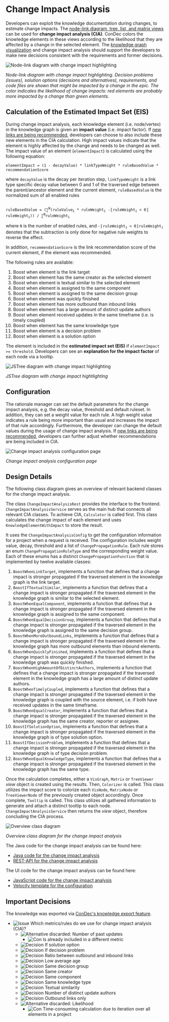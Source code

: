 # Change Impact Analysis

Developers can exploit the knowledge documentation during changes, to estimate change impacts.
The [node-link diagram, tree, list, and matrix views](knowledge-visualization.md) can be used for **change impact analysis (CIA)**.
ConDec colors the knowledge elements in these views according to the likelihood that they are affected by a change in the selected element.
The [knowledge graph visualization](knowledge-visualization.md) and change impact analysis should support the developers to make new decisions consistent with the requirements and former decisions.

![Node-link diagram with change impact highlighting](../screenshots/change_impact_analysis_user_story_ise2020_graph.png)

*Node-link diagram with change impact highlighting. 
Decision problems (issues), solution options (decisions and alternatives), requirements, and code files are shown that might be impacted by a change in the epic. 
The color indicates the likelihood of change impacts: 
red elements are probably more impacted by a change than green elements.*

## Calculation of the Estimated Impact Set (EIS)

During change impact analysis, each knowledge element (i.e. node/vertex) in the knowledge graph is given an **impact value** (i.e. impact factor). If [new links are being recommended](link-recommendation.md), developers can choose to also include these new elements in the CIA calculation.
High impact values indicate that the element is highly affected by the change and needs to be changed as well. 
The impact value of an element (`elementImpact`) is calculated using the following equation:

```
elementImpact = (1 - decayValue) * linkTypeWeight * ruleBasedValue * recommendationScore
```

where `decayValue` is the decay per iteration step, `linkTypeWeight` is a link type specific decay value between 0 and 1 of the traversed edge between the parent/ancestor element and the current element, `ruleBasedValue` is the normalized sum of all enabled rules

<code>
ruleBasedValue = (&sum;<sup>N</sup>(ruleValue<sub>i</sub> * ruleWeight<sub>i</sub> -&#12314;ruleWeight<sub>i</sub> < 0&#12315;ruleWeight<sub>i</sub>)) / &sum;<sup>N</sup>ruleWeight<sub>i</sub>
</code>

where `N` is the number of enabled rules, and
<code>-&#12314;ruleWeight<sub>i</sub> < 0&#12315;ruleWeight<sub>i</sub></code> denotes that the subtraction is only done for negative rule weights to reverse the effect.

In addition, `recommendationScore` is the link recommendation score of the current element, if the element was recommended.

The following rules are available:

1. Boost when element is the link target
2. Boost when element has the same creator as the selected element
3. Boost when element is textual similar to the selected element
4. Boost when element is assigned to the same component
5. Boost when element is assigned to the same decision group
6. Boost when element was quickly finished
7. Boost when element has more outbound than inbound links 
8. Boost when element has a large amount of distinct update authors
9. Boost when element received updates in the same timeframe (i.e. is timely coupled)
10. Boost when element has the same knowledge type
11. Boost when element is a decision problem
12. Boost when element is a solution option

The element is included in the **estimated impact set (EIS)** if `elementImpact >= threshold`.
Developers can see an **explanation for the impact factor** of each node via a tooltip.

![JSTree diagram with change impact highlighting](../screenshots/change_impact_analysis_treeview_tooltip.png)

*JSTree diagram with change impact hightlighting*

## Configuration
The rationale manager can set the default parameters for the change impact analysis, e.g. the decay value, threshold and default ruleset. In addition, they can set a weight value for each rule. A high weight value indicates a rule being more important than usual and increases the impact of that rule accordingly.
Furthermore, the developer can change the default values during the usage of change impact analysis. If [new links are being recommended](link-recommendation.md), developers can further adjust whether recommendations are being included in CIA.

![Change impact analysis configuration page](../screenshots/change_impact_analysis_configuration.png)

*Change impact analysis configuration page*

## Design Details
The following class diagram gives an overview of relevant backend classes for the change impact analysis.

The class `ChangeImpactAnalysisRest` provides the interface to the frontend. 
`ChangeImpactAnalysisService` serves as the main hub that connects all relevant CIA classes.
To achieve CIA, `Calculator` is called first. This class calculates the change impact of each element and uses `KnowledgeElementWithImpact` to store the result.

It uses the `ChangeImpactAnalysisConfig` to get the configuration information for a project when a request is received. The configuration includes weight value, decay, threshold and a list of `ChangePropagationRule`. Each rule stores an enum `ChangePropagationRuleType` and the corresponding weight value. Each of these enums has a distinct `ChangePropagationFunction` that is implemented by twelve available classes:

1. `BoostWhenLinkTarget`, implements a function that defines that a change impact is stronger propagated if the traversed element in the knowledge graph is the link target.
2. `BoostIfTextualSimilar`, implements a function that defines that a change impact is stronger propagated if the traversed element in the knowledge graph is similar to the selected element.
3. `BoostWhenEqualComponent`, implements a function that defines that a change impact is stronger propagated if the traversed element in the knowledge graph is assigned to the same component.
4. `BoostWhenEqualDecisionGroup`, implements a function that defines that a change impact is stronger propagated if the traversed element in the knowledge graph is assigned to the same decision group.
5. `BoostWhenMoreOutboundLinks`, implements a function that defines that a change impact is stronger propagated if the traversed element in the knowledge graph has more outbound elements than inbound elements.
6. `BoostWhenQuicklyFinished`, implements a function that defines that a change impact is stronger propagated if the traversed element in the knowledge graph was quickly finished.
7. `BoostWhenHighAmountOfDistinctAuthors`, implements a function that defines that a change impact is stronger propagated if the traversed element in the knowledge graph has a large amount of distinct update authors.
8. `BoostWhenTimelyCoupled`, implements a function that defines that a change impact is stronger propagated if the traversed element in the knowledge graph is coupled with the source element, i.e. if both have received updates in the same timeframe.
9. `BoostWhenEqualCreator`, implements a function that defines that a change impact is stronger propagated if the traversed element in the knowledge graph has the same creator, reporter or assignee.
10. `BoostIfSolutionOption`, implements a function that defines that a change impact is stronger propagated if the traversed element in the knowledge graph is of type solution option.
11. `BoostIfDecisionProblem`, implements a function that defines that a change impact is stronger propagated if the traversed element in the knowledge graph is of type decision problem.
12. `BoostWhenEqualKnowledgeType`, implements a function that defines that a change impact is stronger propagated if the traversed element in the knowledge graph has the same type.

Once the calculation completes, either a `VisGraph`, `Matrix` or `TreeViewer` *view* object is created using the results. Then, `Colorizer` is called. This class utilizes the impact score to colorize each `VisNode`, `MatrixNode` or `TreeViewerNode` of the previously created object accordingly.
Once complete, `Tooltip` is called. This class utilizes all gathered information to generate and attach a distinct tooltip to each node. `ChangeImpactAnalysisService` then returns the *view* object, therefore concluding the CIA process.

![Overview class diagram](../diagrams/class_diagram_change_impact_analysis.png)

*Overview class diagram for the change impact analysis*

The Java code for the change impact analysis can be found here:

- [Java code for the change impact analysis](../../src/main/java/de/uhd/ifi/se/decision/management/jira/changeimpactanalysis)
- [REST-API for the change impact analysis](../../src/main/java/de/uhd/ifi/se/decision/management/jira/rest/ChangeImpactAnalysisRest.java)

The UI code for the change impact analysis can be found here:

- [JavaScript code for the change impact analysis](../../src/main/resources/js/changeimpactanalysis)
- [Velocity template for the configuration](../../src/main/resources/templates/settings/changeImpactAnalysisSettings.vm)

## Important Decisions

The knowledge was exported via [ConDec's knowledge export feature](knowledge-export.md).

- ![Issue](https://raw.githubusercontent.com/cures-hub/cures-condec-jira/master/src/main/resources/images/issue.png) Which metrics/rules do we use for change impact analysis (CIA)?
	- ![Alternative](https://raw.githubusercontent.com/cures-hub/cures-condec-jira/master/src/main/resources/images/alternative.png) discarded: Number of past updates
		- ![Con](https://raw.githubusercontent.com/cures-hub/cures-condec-jira/master/src/main/resources/images/argument_con.png) Is already included in a different metric
	- ![Decision](https://raw.githubusercontent.com/cures-hub/cures-condec-jira/master/src/main/resources/images/decision.png) If solution option
	- ![Decision](https://raw.githubusercontent.com/cures-hub/cures-condec-jira/master/src/main/resources/images/decision.png) If decision problem
	- ![Decision](https://raw.githubusercontent.com/cures-hub/cures-condec-jira/master/src/main/resources/images/decision.png) Ratio between outbound and inbound links
	- ![Decision](https://raw.githubusercontent.com/cures-hub/cures-condec-jira/master/src/main/resources/images/decision.png) Low average age
	- ![Decision](https://raw.githubusercontent.com/cures-hub/cures-condec-jira/master/src/main/resources/images/decision.png) Same decision group
	- ![Decision](https://raw.githubusercontent.com/cures-hub/cures-condec-jira/master/src/main/resources/images/decision.png) Same creator
	- ![Decision](https://raw.githubusercontent.com/cures-hub/cures-condec-jira/master/src/main/resources/images/decision.png) Same component
	- ![Decision](https://raw.githubusercontent.com/cures-hub/cures-condec-jira/master/src/main/resources/images/decision.png) Same knowledge type
	- ![Decision](https://raw.githubusercontent.com/cures-hub/cures-condec-jira/master/src/main/resources/images/decision.png) Textual similarity
	- ![Decision](https://raw.githubusercontent.com/cures-hub/cures-condec-jira/master/src/main/resources/images/decision.png) Number of distinct update authors
	- ![Decision](https://raw.githubusercontent.com/cures-hub/cures-condec-jira/master/src/main/resources/images/decision.png) Outbound links only
	- ![Alternative](https://raw.githubusercontent.com/cures-hub/cures-condec-jira/master/src/main/resources/images/alternative.png) discarded: Likelihood
		- ![Con](https://raw.githubusercontent.com/cures-hub/cures-condec-jira/master/src/main/resources/images/argument_con.png) Time-consuming calculation due to iteration over all elements in a project